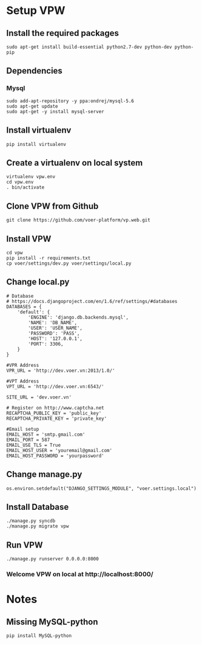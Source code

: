 # Setup VPW

## Install the required packages
	sudo apt-get install build-essential python2.7-dev python-dev python-pip
        
## Dependencies
### Mysql
	sudo add-apt-repository -y ppa:ondrej/mysql-5.6
	sudo apt-get update
	sudo apt-get -y install mysql-server
	
## Install virtualenv
	pip install virtualenv
## Create a virtualenv on local system
	virtualenv vpw.env
	cd vpw.env
	. bin/activate
## Clone VPW from Github
	git clone https://github.com/voer-platform/vp.web.git
## Install VPW
	cd vpw
	pip install -r requirements.txt
	cp voer/settings/dev.py voer/settings/local.py
## Change local.py
	# Database
	# https://docs.djangoproject.com/en/1.6/ref/settings/#databases
	DATABASES = {
	    'default': {
	        'ENGINE': 'django.db.backends.mysql',
	        'NAME': 'DB_NAME',
	        'USER': 'USER_NAME',
	        'PASSWORD': 'PASS',
	        'HOST': '127.0.0.1',
	        'PORT': 3306,
	    }
	}

	#VPR Address
	VPR_URL = 'http://dev.voer.vn:2013/1.0/'

	#VPT Address
	VPT_URL = 'http://dev.voer.vn:6543/'

	SITE_URL = 'dev.voer.vn'

	# Register on http://www.captcha.net
	RECAPTCHA_PUBLIC_KEY = 'public_key'
	RECAPTCHA_PRIVATE_KEY = 'private_key'
	
	#Email setup
	EMAIL_HOST = 'smtp.gmail.com'
	EMAIL_PORT = 587
	EMAIL_USE_TLS = True
	EMAIL_HOST_USER = 'youremail@gmail.com'
	EMAIL_HOST_PASSWORD = 'yourpassword'
## Change manage.py
	os.environ.setdefault("DJANGO_SETTINGS_MODULE", "voer.settings.local")
## Install Database
	./manage.py syncdb
	./manage.py migrate vpw	
## Run VPW
	./manage.py runserver 0.0.0.0:8000
	
### Welcome VPW on local at http://localhost:8000/
	
# Notes
## Missing MySQL-python
	pip install MySQL-python
